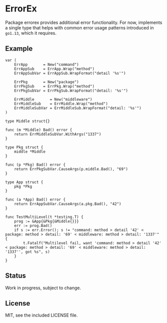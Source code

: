 # ErrorEx

Package errorex provides additional error functionality. For now, implements a single type that helps with common error usage patterns introduced in `go1.13`, which it requires.

## Example

```
var (
	ErrApp       = New("command")
	ErrAppSub    = ErrApp.Wrap("method")
	ErrAppSubVar = ErrAppSub.WrapFormat("detail '%s'")

	ErrPkg       = New("package")
	ErrPkgSub    = ErrPkg.Wrap("method")
	ErrPkgSubVar = ErrPkgSub.WrapFormat("detail: '%s'")

	ErrMiddle       = New("middleware")
	ErrMiddleSub    = ErrMiddle.Wrap("method")
	ErrMiddleSubVar = ErrMiddleSub.WrapFormat("detail: '%s'")
)

type Middle struct{}

func (m *Middle) Bad() error {
	return ErrMiddleSubVar.WithArgs("1337")
}

type Pkg struct {
	middle *Middle
}

func (p *Pkg) Bad() error {
	return ErrPkgSubVar.CauseArgs(p.middle.Bad(), "69")
}

type App struct {
	pkg *Pkg
}

func (a *App) Bad() error {
	return ErrAppSubVar.CauseArgs(a.pkg.Bad(), "42")
}

func TestMultiLevel(t *testing.T) {
	prog := &App{&Pkg{&Middle{}}}
	err := prog.Bad()
	if s := err.Error(); s != "command: method > detail '42' < package: method > detail: '69' < middleware: method > detail: '1337'" {
		t.Fatalf("Multilevel fail, want 'command: method > detail '42' < package: method > detail: '69' < middleware: method > detail: '1337'', got %s", s)
	}
}

```

## Status

Work in progress, subject to change.

## License

MIT, see the included LICENSE file.